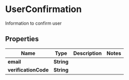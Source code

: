 

# UserConfirmation

Information to confirm user

## Properties

| Name | Type | Description | Notes |
|------------ | ------------- | ------------- | -------------|
|**email** | **String** |  |  |
|**verificationCode** | **String** |  |  |



